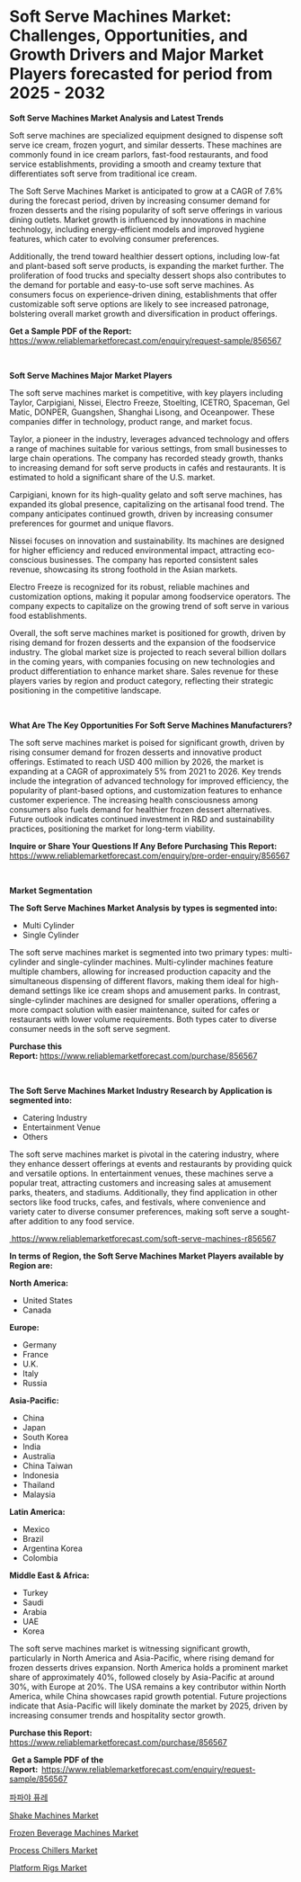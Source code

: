 <p><h1>Soft Serve Machines Market: Challenges, Opportunities, and Growth Drivers and Major Market Players forecasted for period from 2025 - 2032</h1></p><p><strong>Soft Serve Machines Market Analysis and Latest Trends</strong></p>
<p><p>Soft serve machines are specialized equipment designed to dispense soft serve ice cream, frozen yogurt, and similar desserts. These machines are commonly found in ice cream parlors, fast-food restaurants, and food service establishments, providing a smooth and creamy texture that differentiates soft serve from traditional ice cream.</p><p>The Soft Serve Machines Market is anticipated to grow at a CAGR of 7.6% during the forecast period, driven by increasing consumer demand for frozen desserts and the rising popularity of soft serve offerings in various dining outlets. Market growth is influenced by innovations in machine technology, including energy-efficient models and improved hygiene features, which cater to evolving consumer preferences.</p><p>Additionally, the trend toward healthier dessert options, including low-fat and plant-based soft serve products, is expanding the market further. The proliferation of food trucks and specialty dessert shops also contributes to the demand for portable and easy-to-use soft serve machines. As consumers focus on experience-driven dining, establishments that offer customizable soft serve options are likely to see increased patronage, bolstering overall market growth and diversification in product offerings.</p></p>
<p><strong>Get a Sample PDF of the Report:&nbsp;</strong> <a href="https://www.reliablemarketforecast.com/enquiry/request-sample/856567?utm_campaign=1840&utm_medium=2&utm_source=Github&utm_content=ia&utm_term=09042025&utm_id=soft-serve-machines">https://www.reliablemarketforecast.com/enquiry/request-sample/856567</a></p>
<p>&nbsp;</p>
<p><strong>Soft Serve Machines Major Market Players</strong></p>
<p><p>The soft serve machines market is competitive, with key players including Taylor, Carpigiani, Nissei, Electro Freeze, Stoelting, ICETRO, Spaceman, Gel Matic, DONPER, Guangshen, Shanghai Lisong, and Oceanpower. These companies differ in technology, product range, and market focus.</p><p>Taylor, a pioneer in the industry, leverages advanced technology and offers a range of machines suitable for various settings, from small businesses to large chain operations. The company has recorded steady growth, thanks to increasing demand for soft serve products in cafés and restaurants. It is estimated to hold a significant share of the U.S. market.</p><p>Carpigiani, known for its high-quality gelato and soft serve machines, has expanded its global presence, capitalizing on the artisanal food trend. The company anticipates continued growth, driven by increasing consumer preferences for gourmet and unique flavors.</p><p>Nissei focuses on innovation and sustainability. Its machines are designed for higher efficiency and reduced environmental impact, attracting eco-conscious businesses. The company has reported consistent sales revenue, showcasing its strong foothold in the Asian markets.</p><p>Electro Freeze is recognized for its robust, reliable machines and customization options, making it popular among foodservice operators. The company expects to capitalize on the growing trend of soft serve in various food establishments.</p><p>Overall, the soft serve machines market is positioned for growth, driven by rising demand for frozen desserts and the expansion of the foodservice industry. The global market size is projected to reach several billion dollars in the coming years, with companies focusing on new technologies and product differentiation to enhance market share. Sales revenue for these players varies by region and product category, reflecting their strategic positioning in the competitive landscape.</p></p>
<p>&nbsp;</p>
<p><strong>What Are The Key Opportunities For Soft Serve Machines Manufacturers?</strong></p>
<p><p>The soft serve machines market is poised for significant growth, driven by rising consumer demand for frozen desserts and innovative product offerings. Estimated to reach USD 400 million by 2026, the market is expanding at a CAGR of approximately 5% from 2021 to 2026. Key trends include the integration of advanced technology for improved efficiency, the popularity of plant-based options, and customization features to enhance customer experience. The increasing health consciousness among consumers also fuels demand for healthier frozen dessert alternatives. Future outlook indicates continued investment in R&D and sustainability practices, positioning the market for long-term viability.</p></p>
<p><strong>Inquire or Share Your Questions If Any Before Purchasing This Report:</strong> <a href="https://www.reliablemarketforecast.com/enquiry/pre-order-enquiry/856567?utm_campaign=1840&utm_medium=2&utm_source=Github&utm_content=ia&utm_term=09042025&utm_id=soft-serve-machines">https://www.reliablemarketforecast.com/enquiry/pre-order-enquiry/856567</a></p>
<p>&nbsp;</p>
<p><strong>Market Segmentation</strong></p>
<p><strong>The Soft Serve Machines Market Analysis by types is segmented into:</strong></p>
<p><ul><li>Multi Cylinder</li><li>Single Cylinder</li></ul></p>
<p><p>The soft serve machines market is segmented into two primary types: multi-cylinder and single-cylinder machines. Multi-cylinder machines feature multiple chambers, allowing for increased production capacity and the simultaneous dispensing of different flavors, making them ideal for high-demand settings like ice cream shops and amusement parks. In contrast, single-cylinder machines are designed for smaller operations, offering a more compact solution with easier maintenance, suited for cafes or restaurants with lower volume requirements. Both types cater to diverse consumer needs in the soft serve segment.</p></p>
<p><strong>Purchase this Report:&nbsp;</strong><a href="https://www.reliablemarketforecast.com/purchase/856567?utm_campaign=1840&utm_medium=2&utm_source=Github&utm_content=ia&utm_term=09042025&utm_id=soft-serve-machines">https://www.reliablemarketforecast.com/purchase/856567</a></p>
<p>&nbsp;</p>
<p><strong>The Soft Serve Machines Market Industry Research by Application is segmented into:</strong></p>
<p><ul><li>Catering Industry</li><li>Entertainment Venue</li><li>Others</li></ul></p>
<p><p>The soft serve machines market is pivotal in the catering industry, where they enhance dessert offerings at events and restaurants by providing quick and versatile options. In entertainment venues, these machines serve a popular treat, attracting customers and increasing sales at amusement parks, theaters, and stadiums. Additionally, they find application in other sectors like food trucks, cafes, and festivals, where convenience and variety cater to diverse consumer preferences, making soft serve a sought-after addition to any food service.</p></p>
<p><a href="https://www.reliablemarketforecast.com/soft-serve-machines-r856567?utm_campaign=1840&utm_medium=2&utm_source=Github&utm_content=ia&utm_term=09042025&utm_id=soft-serve-machines">&nbsp;https://www.reliablemarketforecast.com/soft-serve-machines-r856567</a></p>
<p><strong>In terms of Region, the Soft Serve Machines Market Players available by Region are:</strong></p>
<p>
    <p> <strong> North America: </strong>
        <ul>
            <li>United States</li>
            <li>Canada</li>
        </ul>
        </p> 
    <p> <strong> Europe: </strong>
        <ul>
            <li>Germany</li>
            <li>France</li>
            <li>U.K.</li>
            <li>Italy</li>
            <li>Russia</li>
        </ul>
        </p> 
    <p> <strong> Asia-Pacific: </strong>
        <ul>
            <li>China</li>
            <li>Japan</li>
            <li>South Korea</li>
            <li>India</li>
            <li>Australia</li>
            <li>China Taiwan</li>
            <li>Indonesia</li>
            <li>Thailand</li>
            <li>Malaysia</li>
        </ul>
        </p> 
    <p> <strong> Latin America: </strong>
        <ul>
            <li>Mexico</li>
            <li>Brazil</li>
            <li>Argentina Korea</li>
            <li>Colombia</li>
        </ul>
        </p> 
    <p> <strong> Middle East & Africa: </strong>
        <ul>
            <li>Turkey</li>
            <li>Saudi</li>
            <li>Arabia</li>
            <li>UAE</li>
            <li>Korea</li>
        </ul>
    </p>
    </p>
<p><p>The soft serve machines market is witnessing significant growth, particularly in North America and Asia-Pacific, where rising demand for frozen desserts drives expansion. North America holds a prominent market share of approximately 40%, followed closely by Asia-Pacific at around 30%, with Europe at 20%. The USA remains a key contributor within North America, while China showcases rapid growth potential. Future projections indicate that Asia-Pacific will likely dominate the market by 2025, driven by increasing consumer trends and hospitality sector growth.</p></p>
<p><strong>Purchase this Report: </strong><a href="https://www.reliablemarketforecast.com/purchase/856567?utm_campaign=1840&utm_medium=2&utm_source=Github&utm_content=ia&utm_term=09042025&utm_id=soft-serve-machines">https://www.reliablemarketforecast.com/purchase/856567</a></p>
<p>&nbsp;<strong>Get a Sample PDF of the Report:&nbsp;&nbsp;</strong><a href="https://www.reliablemarketforecast.com/enquiry/request-sample/856567?utm_campaign=1840&utm_medium=2&utm_source=Github&utm_content=ia&utm_term=09042025&utm_id=soft-serve-machines">https://www.reliablemarketforecast.com/enquiry/request-sample/856567</a></p>
<p><strong></strong></p>
<p><p><a href="https://github.com/laholand/Market-Research-Report-List-7/blob/main/435577354049.md?utm_campaign=1840&utm_medium=2&utm_source=Github&utm_content=ia&utm_term=09042025&utm_id=soft-serve-machines">파파야 퓨레</a></p><p><a href="https://github.com/sacmatidora/Market-Research-Report-List-1/blob/main/shake-machines-market.md?utm_campaign=1840&utm_medium=2&utm_source=Github&utm_content=ia&utm_term=09042025&utm_id=soft-serve-machines">Shake Machines Market</a></p><p><a href="https://github.com/zalubakoraka/Market-Research-Report-List-1/blob/main/frozen-beverage-machines-market.md?utm_campaign=1840&utm_medium=2&utm_source=Github&utm_content=ia&utm_term=09042025&utm_id=soft-serve-machines">Frozen Beverage Machines Market</a></p><p><a href="https://github.com/airitaursela/Market-Research-Report-List-1/blob/main/process-chillers-market.md?utm_campaign=1840&utm_medium=2&utm_source=Github&utm_content=ia&utm_term=09042025&utm_id=soft-serve-machines">Process Chillers Market</a></p><p><a href="https://github.com/cingozascard/Market-Research-Report-List-1/blob/main/platform-rigs-market.md?utm_campaign=1840&utm_medium=2&utm_source=Github&utm_content=ia&utm_term=09042025&utm_id=soft-serve-machines">Platform Rigs Market</a></p></p>